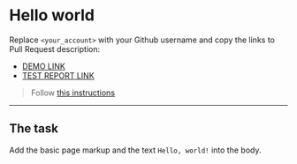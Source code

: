 # Hello world
Replace `<your_account>` with your Github username and copy the links to Pull Request description:
- [DEMO LINK](https://wfurs0w.github.io/layout_hello-world/)
- [TEST REPORT LINK](https://wfurs0w.github.io/layout_hello-world/report/html_report/)

> Follow [this instructions](https://mate-academy.github.io/layout_task-guideline/#how-to-solve-the-layout-tasks-on-github)
___

## The task
Add the basic page markup and the text `Hello, world!` into the body.
